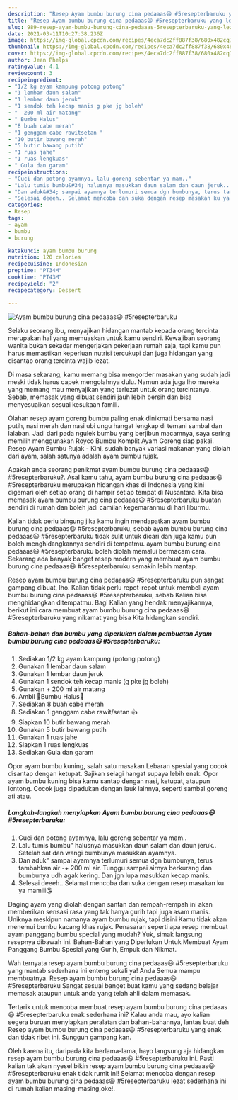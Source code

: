 ```yaml
---
description: "Resep Ayam bumbu burung cina pedaaas😃 #5resepterbaruku yang lezat dan Mudah Dibuat"
title: "Resep Ayam bumbu burung cina pedaaas😃 #5resepterbaruku yang lezat dan Mudah Dibuat"
slug: 989-resep-ayam-bumbu-burung-cina-pedaaas-5resepterbaruku-yang-lezat-dan-mudah-dibuat
date: 2021-03-11T10:27:38.236Z
image: https://img-global.cpcdn.com/recipes/4eca7dc2ff887f38/680x482cq70/ayam-bumbu-burung-cina-pedaaas😃-5resepterbaruku-foto-resep-utama.jpg
thumbnail: https://img-global.cpcdn.com/recipes/4eca7dc2ff887f38/680x482cq70/ayam-bumbu-burung-cina-pedaaas😃-5resepterbaruku-foto-resep-utama.jpg
cover: https://img-global.cpcdn.com/recipes/4eca7dc2ff887f38/680x482cq70/ayam-bumbu-burung-cina-pedaaas😃-5resepterbaruku-foto-resep-utama.jpg
author: Jean Phelps
ratingvalue: 4.1
reviewcount: 3
recipeingredient:
- "1/2 kg ayam kampung potong potong"
- "1 lembar daun salam"
- "1 lembar daun jeruk"
- "1 sendok teh kecap manis g pke jg boleh"
- "  200 ml air matang"
- " Bumbu Halus"
- "8 buah cabe merah"
- "1 genggam cabe rawitsetan "
- "10 butir bawang merah"
- "5 butir bawang putih"
- "1 ruas jahe"
- "1 ruas lengkuas"
- " Gula dan garam"
recipeinstructions:
- "Cuci dan potong ayamnya, lalu goreng sebentar ya mam.."
- "Lalu tumis bumbu&#34; halusnya masukkan daun salam dan daun jeruk.. Setelah sat dan wangi bumbunya masukkan ayamnya."
- "Dan aduk&#34; sampai ayamnya terlumuri semua dgn bumbunya, terus tambahkan air -+ 200 ml air. Tunggu sampai airnya berkurang dan bumbunya udh agak kering. Dan jgn lupa masukkan kecap manis."
- "Selesai deeeh.. Selamat mencoba dan suka dengan resep masakan ku ya mamiii😘"
categories:
- Resep
tags:
- ayam
- bumbu
- burung

katakunci: ayam bumbu burung 
nutrition: 120 calories
recipecuisine: Indonesian
preptime: "PT34M"
cooktime: "PT43M"
recipeyield: "2"
recipecategory: Dessert

---
```



![Ayam bumbu burung cina pedaaas😃 #5resepterbaruku](https://img-global.cpcdn.com/recipes/4eca7dc2ff887f38/680x482cq70/ayam-bumbu-burung-cina-pedaaas😃-5resepterbaruku-foto-resep-utama.jpg)

Selaku seorang ibu, menyajikan hidangan mantab kepada orang tercinta merupakan hal yang memuaskan untuk kamu sendiri. Kewajiban seorang  wanita bukan sekadar mengerjakan pekerjaan rumah saja, tapi kamu pun harus memastikan keperluan nutrisi tercukupi dan juga hidangan yang disantap orang tercinta wajib lezat.

Di masa  sekarang, kamu memang bisa mengorder masakan yang sudah jadi meski tidak harus capek mengolahnya dulu. Namun ada juga lho mereka yang memang mau menyajikan yang terlezat untuk orang tercintanya. Sebab, memasak yang dibuat sendiri jauh lebih bersih dan bisa menyesuaikan sesuai kesukaan famili. 

Olahan resep ayam goreng bumbu paling enak dinikmati bersama nasi putih, nasi merah dan nasi ubi ungu hangat lengkap di temani sambal dan lalaban. Jadi dari pada ngulek bumbu yang berjibun macamnya, saya sering memilih menggunakan Royco Bumbu Komplit Ayam Goreng siap pakai. Resep Ayam Bumbu Rujak - Kini, sudah banyak variasi makanan yang diolah dari ayam, salah satunya adalah ayam bumbu rujak.

Apakah anda seorang penikmat ayam bumbu burung cina pedaaas😃 #5resepterbaruku?. Asal kamu tahu, ayam bumbu burung cina pedaaas😃 #5resepterbaruku merupakan hidangan khas di Indonesia yang kini digemari oleh setiap orang di hampir setiap tempat di Nusantara. Kita bisa memasak ayam bumbu burung cina pedaaas😃 #5resepterbaruku buatan sendiri di rumah dan boleh jadi camilan kegemaranmu di hari liburmu.

Kalian tidak perlu bingung jika kamu ingin mendapatkan ayam bumbu burung cina pedaaas😃 #5resepterbaruku, sebab ayam bumbu burung cina pedaaas😃 #5resepterbaruku tidak sulit untuk dicari dan juga kamu pun boleh menghidangkannya sendiri di tempatmu. ayam bumbu burung cina pedaaas😃 #5resepterbaruku boleh diolah memalui bermacam cara. Sekarang ada banyak banget resep modern yang membuat ayam bumbu burung cina pedaaas😃 #5resepterbaruku semakin lebih mantap.

Resep ayam bumbu burung cina pedaaas😃 #5resepterbaruku pun sangat gampang dibuat, lho. Kalian tidak perlu repot-repot untuk membeli ayam bumbu burung cina pedaaas😃 #5resepterbaruku, sebab Kalian bisa menghidangkan ditempatmu. Bagi Kalian yang hendak menyajikannya, berikut ini cara membuat ayam bumbu burung cina pedaaas😃 #5resepterbaruku yang nikamat yang bisa Kita hidangkan sendiri.

<!--inarticleads1-->

##### Bahan-bahan dan bumbu yang diperlukan dalam pembuatan Ayam bumbu burung cina pedaaas😃 #5resepterbaruku:

1. Sediakan 1/2 kg ayam kampung (potong potong)
1. Gunakan 1 lembar daun salam
1. Gunakan 1 lembar daun jeruk
1. Gunakan 1 sendok teh kecap manis (g pke jg boleh)
1. Gunakan  + 200 ml air matang
1. Ambil  💖Bumbu Halus💖
1. Sediakan 8 buah cabe merah
1. Sediakan 1 genggam cabe rawit/setan 👍
1. Siapkan 10 butir bawang merah
1. Gunakan 5 butir bawang putih
1. Gunakan 1 ruas jahe
1. Siapkan 1 ruas lengkuas
1. Sediakan  Gula dan garam


Opor ayam bumbu kuning, salah satu masakan Lebaran spesial yang cocok disantap dengan ketupat. Sajikan selagi hangat supaya lebih enak. Opor ayam bumbu kuning bisa kamu santap dengan nasi, ketupat, ataupun lontong. Cocok juga dipadukan dengan lauk lainnya, seperti sambal goreng ati atau. 

<!--inarticleads2-->

##### Langkah-langkah menyiapkan Ayam bumbu burung cina pedaaas😃 #5resepterbaruku:

1. Cuci dan potong ayamnya, lalu goreng sebentar ya mam..
1. Lalu tumis bumbu&#34; halusnya masukkan daun salam dan daun jeruk.. Setelah sat dan wangi bumbunya masukkan ayamnya.
1. Dan aduk&#34; sampai ayamnya terlumuri semua dgn bumbunya, terus tambahkan air -+ 200 ml air. Tunggu sampai airnya berkurang dan bumbunya udh agak kering. Dan jgn lupa masukkan kecap manis.
1. Selesai deeeh.. Selamat mencoba dan suka dengan resep masakan ku ya mamiii😘


Daging ayam yang diolah dengan santan dan rempah-rempah ini akan memberikan sensasi rasa yang tak hanya gurih tapi juga asam manis. Uniknya meskipun namanya ayam bumbu rujak, tapi disini Kamu tidak akan menemui bumbu kacang khas rujak. Penasaran seperti apa resep membuat ayam panggang bumbu special yang mudah? Yuk, simak langsung resepnya dibawah ini. Bahan-Bahan yang Diperlukan Untuk Membuat Ayam Panggang Bumbu Spesial yang Gurih, Empuk dan Nikmat. 

Wah ternyata resep ayam bumbu burung cina pedaaas😃 #5resepterbaruku yang mantab sederhana ini enteng sekali ya! Anda Semua mampu membuatnya. Resep ayam bumbu burung cina pedaaas😃 #5resepterbaruku Sangat sesuai banget buat kamu yang sedang belajar memasak ataupun untuk anda yang telah ahli dalam memasak.

Tertarik untuk mencoba membuat resep ayam bumbu burung cina pedaaas😃 #5resepterbaruku enak sederhana ini? Kalau anda mau, ayo kalian segera buruan menyiapkan peralatan dan bahan-bahannya, lantas buat deh Resep ayam bumbu burung cina pedaaas😃 #5resepterbaruku yang enak dan tidak ribet ini. Sungguh gampang kan. 

Oleh karena itu, daripada kita berlama-lama, hayo langsung aja hidangkan resep ayam bumbu burung cina pedaaas😃 #5resepterbaruku ini. Pasti kalian tak akan nyesel bikin resep ayam bumbu burung cina pedaaas😃 #5resepterbaruku enak tidak rumit ini! Selamat mencoba dengan resep ayam bumbu burung cina pedaaas😃 #5resepterbaruku lezat sederhana ini di rumah kalian masing-masing,oke!.

